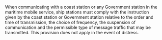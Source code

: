 When communicating with a coast station or any Government station in the maritime mobile service, ship stations must comply with the instruction given by the coast station or Government station relative to the order and time of transmission, the choice of frequency, the suspension of communication and the permissible type of message traffic that may be transmitted. This provision does not apply in the event of distress.

